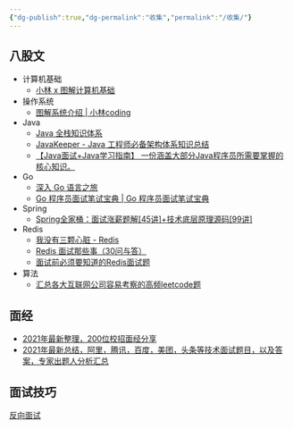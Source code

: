 ```yaml
---
{"dg-publish":true,"dg-permalink":"收集","permalink":"/收集/"}
---
```



## 八股文

- 计算机基础
	- [小林 x 图解计算机基础](https://xiaolincoding.com/network/)
- 操作系统
	- [图解系统介绍 | 小林coding](https://xiaolincoding.com/os/)
- Java
	- [Java 全栈知识体系](https://www.pdai.tech/)
	- [JavaKeeper - Java 工程师必备架构体系知识总结](https://javakeeper.starfish.ink/)
	- [【Java面试+Java学习指南】 一份涵盖大部分Java程序员所需要掌握的核心知识。](https://github.com/AobingJava/JavaFamily)
- Go
	- [深入 Go 语言之旅](https://go.cyub.vip/)
	- [Go 程序员面试笔试宝典 | Go 程序员面试笔试宝典](https://golang.design/go-questions/)
- Spring
	- [Spring全家桶：面试涨薪题解[45讲]+技术底层原理源码[99讲]](https://www.bilibili.com/video/BV1jS4y1C7Mx?p=1&share_medium=iphone&share_plat=ios&share_session_id=82C47D44-5266-4048-A2D4-7A57E2459B97&share_source=WEIXIN&share_tag=s_i&timestamp=1645979436&unique_k=1WbmBKo)
- Redis
	- [我没有三颗心脏 - Redis](https://www.wmyskxz.com/2020/03/25/ma-ma-zai-ye-bu-dan-xin-wo-mian-shi-bei-redis-wen-de-lian-du-lu-liao/)
	- [Redis 面试那些事（30问与答）](https://jishuin.proginn.com/p/763bfbd69014)
	- [面试前必须要知道的Redis面试题](https://mp.weixin.qq.com/s/3Fmv7h5p2QDtLxc9n1dp5A)
- 算法
	- [汇总各大互联网公司容易考察的高频leetcode题](https://github.com/afatcoder/LeetcodeTop)

## 面经

- [2021年最新整理，200位校招面经分享](https://github.com/0voice/interview_experience)
- [2021年最新总结，阿里，腾讯，百度，美团，头条等技术面试题目，以及答案，专家出题人分析汇总](https://github.com/0voice/interview_internal_reference)

## 面试技巧

[反向面试](https://github.com/yifeikong/reverse-interview-zh)

